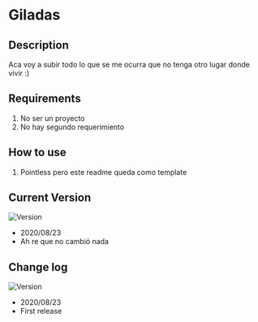 # Giladas

## Description 
Aca voy a subir todo lo que se me ocurra que no tenga otro lugar donde vivir :)

## Requirements
1. No ser un proyecto
2. No hay segundo requerimiento

## How to use
1. Pointless pero este readme queda como template 

## Current Version
![Version](https://img.shields.io/badge/Version-1.1-brightgreen?logo=powershell)   
- 2020/08/23 
- Ah re que no cambió nada

## Change log

![Version](https://img.shields.io/badge/Version-1.0-yellow?logo=powershell)  
- 2020/08/23 
- First release
